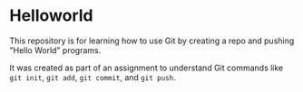 # Helloworld

This repository is for learning how to use Git by creating a repo and pushing "Hello World" programs.

It was created as part of an assignment to understand Git commands like `git init`, `git add`, `git commit`, and `git push`.
